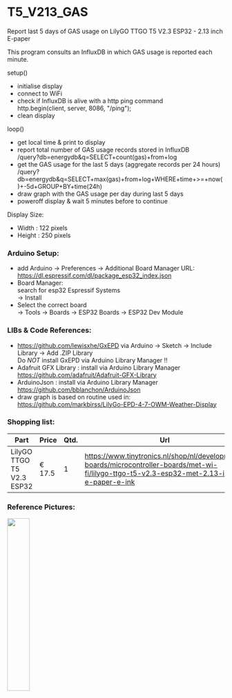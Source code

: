 # T5_V213_GAS
Report last 5 days of GAS usage on
LilyGO TTGO T5 V2.3 ESP32 - 2.13 inch E-paper

This program consults an InfluxDB in which GAS usage is reported each minute.

setup()
- initialise display
- connect to WiFi
- check if InfluxDB is alive with a http ping command<br>
  http.begin(client, server, 8086, "/ping");
- clean display

loop()
- get local time & print to display
- report total number of GAS usage records stored in InfluxDB<br>
  /query?db=energydb&q=SELECT+count(gas)+from+log
- get the GAS usage for the last 5 days (aggregate records per 24 hours)<br>
  /query?db=energydb&q=SELECT+max(gas)+from+log+WHERE+time+>=+now()+-5d+GROUP+BY+time(24h)
- draw graph with the GAS usage per day during last 5 days
- poweroff display & wait 5 minutes before to continue

 Display Size:
 - Width : 122 pixels
 - Height : 250 pixels


### Arduino Setup:
- add Arduino -> Preferences -> Additional Board Manager URL:<br>
  https://dl.espressif.com/dl/package_esp32_index.json <br>
- Board Manager:<br>
  search for esp32 Espressif Systems<br>
  -> Install
- Select the correct board<br>
  -> Tools -> Boards -> ESP32 Boards -> ESP32 Dev Module
   
### LIBs & Code References:
- https://github.com/lewisxhe/GxEPD via Arduino -> Sketch -> Include Library -> Add .ZIP Library<br>
  Do _NOT_ install GxEPD via Arduino Library Manager !!
- Adafruit GFX Library : install via Arduino Library Manager<br>
  https://github.com/adafruit/Adafruit-GFX-Library
- ArduinoJson : install via Arduino Library Manager<br>
  https://github.com/bblanchon/ArduinoJson
- draw graph is based on routine used in:<br>
  https://github.com/markbirss/LilyGo-EPD-4-7-OWM-Weather-Display
  

### Shopping list:
Part|Price|Qtd.|Url
---|---|---|---
LilyGO TTGO T5 V2.3 ESP32 |€ 17.5|1|https://www.tinytronics.nl/shop/nl/development-boards/microcontroller-boards/met-wi-fi/lilygo-ttgo-t5-v2.3-esp32-met-2.13-inch-e-paper-e-ink

### Reference Pictures:
<img src="jpg/T5_V213_GAS.jpg" width="32%"/>

